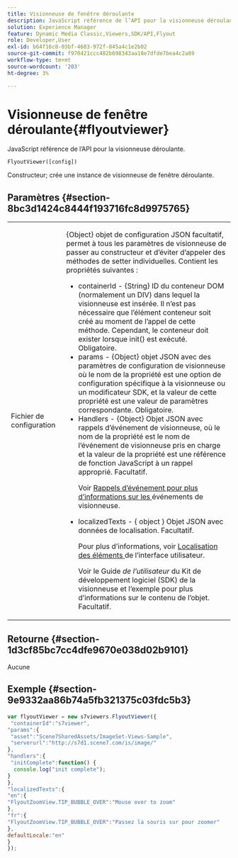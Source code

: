 ```yaml
---
title: Visionneuse de fenêtre déroulante
description: JavaScript référence de l’API pour la visionneuse déroulante.
solution: Experience Manager
feature: Dynamic Media Classic,Viewers,SDK/API,Flyout
role: Developer,User
exl-id: b64f16c8-03bf-4603-972f-845a4c1e2b02
source-git-commit: f970421ccc482b698343aa18e7dfde7bea4c2a89
workflow-type: tm+mt
source-wordcount: '203'
ht-degree: 3%

---
```


# Visionneuse de fenêtre déroulante{#flyoutviewer}

JavaScript référence de l’API pour la visionneuse déroulante.

`FlyoutViewer([config])`

Constructeur; crée une instance de visionneuse de fenêtre déroulante.

## Paramètres {#section-8bc3d1424c8444f193716fc8d9975765}

<table id="table_896DFF34A68A403DB93A6D597461A573"> 
 <tbody> 
  <tr> 
   <td colname="col1"> <p> <span class="codeph"><span class="varname"> </span> Fichier de configuration </span> </p> </td> 
   <td colname="col2"> <p> <span class="codeph">{Object} </span> objet de configuration JSON facultatif, permet à tous les paramètres de visionneuse de passer au constructeur et d’éviter d’appeler des méthodes de setter individuelles. Contient les propriétés suivantes : </p> <p> 
     <ul id="ul_266C711E8E75471E90C15F39A96A142F"> 
      <li id="li_71857BBD652243A094E936C2C8EA9702"> <span class="codeph">containerId </span> - <span class="codeph"> {String} </span> ID du conteneur DOM (normalement un <span class="codeph"> DIV</span>) dans lequel la visionneuse est insérée. Il n’est pas nécessaire que l’élément conteneur soit créé au moment de l’appel de cette méthode. Cependant, le conteneur doit exister lorsque <span class="codeph"> init() </span> est exécuté. Obligatoire. </li> 
      <li id="li_3D28979F04274AC9B507B33D4275FC3A"> <span class="codeph"> params </span> - <span class="codeph"> {Object} </span> objet JSON avec des paramètres de configuration de visionneuse où le nom de la propriété est une option de configuration spécifique à la visionneuse ou un modificateur SDK, et la valeur de cette propriété est une valeur de paramètres correspondante. Obligatoire. </li> 
      <li id="li_A40AC2167575415FB3383D070E27B9AB"> <span class="codeph"> Handlers </span> - <span class="codeph"> {Object} </span> Objet JSON avec rappels d’événement de visionneuse, où le nom de la propriété est le nom de l’événement de visionneuse pris en charge et la valeur de la propriété est une référence de fonction JavaScript à un rappel approprié. Facultatif. <p>Voir <a href="../../../c-html5-s7-aem-asset-viewers/c-html5-flyout-viewer-20-about/c-html5-flyout-viewer-20-event-callbacks.md#concept-53eb01d28189437790268da4929f2a10" format="dita" scope="local"> Rappels d’événement pour plus d’informations sur les </a> événements de visionneuse. </p> </li> 
      <li id="li_218F9597A60249AEBA43A9E86EAFF8BA"> <p> <span class="codeph"> localizedTexts </span> - { <span class="codeph"> object </span>} Objet JSON avec données de localisation. Facultatif. </p> <p>Pour plus d’informations, voir <a href="../../../c-html5-s7-aem-asset-viewers/c-html5-flyout-viewer-20-about/c-html5-flyout-viewer-20-localization.md#concept-6c8e58c611934e93ae3f211f46e15c27" format="dita" scope="local"> Localisation des éléments </a> de l’interface utilisateur. </p> <p>Voir le Guide<i> de l’utilisateur </i>du Kit de développement logiciel (SDK) de la visionneuse et l’exemple pour plus d’informations sur le contenu de l’objet. Facultatif. </p> </li> 
     </ul> </p> </td> 
  </tr> 
 </tbody> 
</table>

## Retourne {#section-1d3cf85bc7cc4dfe9670e038d02b9101}

Aucune

## Exemple {#section-9e9332aa86b74a5fb321375c03fdc5b3}

```javascript {.line-numbers}
var flyoutViewer = new s7viewers.FlyoutViewer({ 
 "containerId":"s7viewer", 
"params":{ 
 "asset":"Scene7SharedAssets/ImageSet-Views-Sample", 
 "serverurl":"http://s7d1.scene7.com/is/image/" 
}, 
"handlers":{ 
 "initComplete":function() { 
  console.log("init complete"); 
} 
}, 
"localizedTexts":{ 
"en":{ 
"FlyoutZoomView.TIP_BUBBLE_OVER":"Mouse over to zoom" 
}, 
"fr":{ 
"FlyoutZoomView.TIP_BUBBLE_OVER":"Passez la souris sur pour zoomer" 
}, 
defaultLocale:"en" 
} 
});
```
